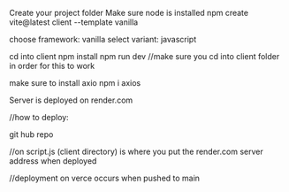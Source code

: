 
Create your project folder
Make sure node is installed
npm create vite@latest client --template vanilla

choose framework: vanilla
select variant: javascript

cd into client
npm install
npm run dev  //make sure you cd into client folder in order for this to work

make sure to install axio
npm i axios


Server is deployed on render.com


//how to deploy:

git hub repo

//on script.js (client directory) is where you put the render.com server address when deployed

//deployment on verce occurs when pushed to main


